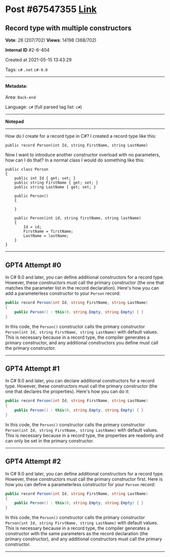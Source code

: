 
# Post \#67547355 [Link](https://stackoverflow.com/questions/67547355/)

## Record type with multiple constructors

**Vote**: 28 (207/702) **Views**: 14198 (368/702) 

**Internal ID** \#2-6-404

Created at 2021-05-15 13:43:29

Tags: `c#` `.net` `c#-9.0`

----------

#### Metadata:

Area: `Back-end`

Language: `c#` (full parsed tag list: `c#`)

----------

**Notepad**


----------

How do I create  for a record type in C#?
I created a record type like this:
```
public record Person(int Id, string FirstName, string LastName)
```

Now I want to introduce another constructor overload with no parameters, how can I do that?
In a normal class I would do something like this:
```
public class Person
{
    public int Id { get; set; }
    public string FirstName { get; set; }
    public string LastName { get; set; }

    public Person()
    {
        
    }

    public Person(int id, string firstName, string lastName)
    {
        Id = id;
        FirstName = firstName;
        LastName = lastName;
    }
}
```



----------
        
## GPT4 Attempt \#0

In C# 9.0 and later, you can define additional constructors for a record type. However, these constructors must call the primary constructor (the one that matches the parameter list in the record declaration). Here's how you can add a parameterless constructor to your `Person` record:

```csharp
public record Person(int Id, string FirstName, string LastName)
{
    public Person() : this(0, string.Empty, string.Empty) { }
}
```

In this code, the `Person()` constructor calls the primary constructor `Person(int Id, string FirstName, string LastName)` with default values. This is necessary because in a record type, the compiler generates a primary constructor, and any additional constructors you define must call the primary constructor.

--------

## GPT4 Attempt \#1

In C# 9.0 and later, you can declare additional constructors for a record type. However, these constructors must call the primary constructor (the one that declares the properties). Here's how you can do it:

```csharp
public record Person(int Id, string FirstName, string LastName)
{
    public Person() : this(0, string.Empty, string.Empty) { }
}
```

In this code, the `Person()` constructor calls the primary constructor `Person(int Id, string FirstName, string LastName)` with default values. This is necessary because in a record type, the properties are readonly and can only be set in the primary constructor.

--------

## GPT4 Attempt \#2

In C# 9.0 and later, you can define additional constructors for a record type. However, these constructors must call the primary constructor first. Here is how you can define a parameterless constructor for your `Person` record:

```csharp
public record Person(int Id, string FirstName, string LastName)
{
    public Person() : this(0, string.Empty, string.Empty) { }
}
```

In this code, the `Person()` constructor calls the primary constructor `Person(int Id, string FirstName, string LastName)` with default values. This is necessary because in a record type, the compiler generates a constructor with the same parameters as the record declaration (the primary constructor), and any additional constructors must call the primary constructor.

--------
